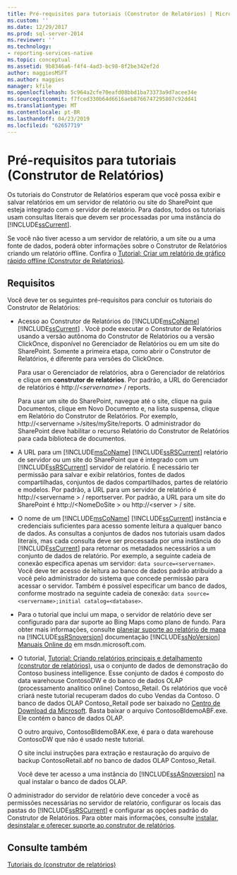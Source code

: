 ```yaml
---
title: Pré-requisitos para tutoriais (Construtor de Relatórios) | Microsoft Docs
ms.custom: ''
ms.date: 12/29/2017
ms.prod: sql-server-2014
ms.reviewer: ''
ms.technology:
- reporting-services-native
ms.topic: conceptual
ms.assetid: 9b8346a6-f4f4-4ad3-bc98-8f2be342ef2d
author: maggiesMSFT
ms.author: maggies
manager: kfile
ms.openlocfilehash: 5c964a2cfe70eafd08bbd1ba73373a9d7acee34e
ms.sourcegitcommit: f7fced330b64d6616aeb8766747295807c92dd41
ms.translationtype: MT
ms.contentlocale: pt-BR
ms.lasthandoff: 04/23/2019
ms.locfileid: "62657719"
---
```

# <a name="prerequisites-for-tutorials-report-builder"></a>Pré-requisitos para tutoriais (Construtor de Relatórios)
  Os tutoriais do Construtor de Relatórios esperam que você possa exibir e salvar relatórios em um servidor de relatório ou site do SharePoint que esteja integrado com o servidor de relatório. Para dados, todos os tutoriais usam consultas literais que devem ser processadas por uma instância do [!INCLUDE[ssCurrent](../includes/sscurrent-md.md)].  
  
 Se você não tiver acesso a um servidor de relatório, a um site ou a uma fonte de dados, poderá obter informações sobre o Construtor de Relatórios criando um relatório offline. Confira o [Tutorial: Criar um relatório de gráfico rápido offline &#40;Construtor de Relatórios&#41;](report-builder/tutorial-create-a-quick-chart-report-offline-report-builder.md).  
  
## <a name="requirements"></a>Requisitos  
 Você deve ter os seguintes pré-requisitos para concluir os tutoriais do Construtor de Relatórios:  
  
-   Acesso ao Construtor de Relatórios do [!INCLUDE[msCoName](../includes/msconame-md.md)] [!INCLUDE[ssCurrent](../includes/sscurrent-md.md)] . Você pode executar o Construtor de Relatórios usando a versão autônoma do Construtor de Relatórios ou a versão ClickOnce, disponível no Gerenciador de Relatórios ou em um site do SharePoint. Somente a primeira etapa, como abrir o Construtor de Relatórios, é diferente para versões do ClickOnce.  
  
     Para usar o Gerenciador de relatórios, abra o Gerenciador de relatórios e clique em **construtor de relatórios**. Por padrão, a URL do Gerenciador de relatórios é http://\<*servername*> / reports.  
  
     Para usar um site do SharePoint, navegue até o site, clique na guia Documentos, clique em Novo Documento e, na lista suspensa, clique em Relatório do Construtor de Relatórios. Por exemplo, http://\<servername >/sites/mySite/reports. O administrador do SharePoint deve habilitar o recurso Relatório do Construtor de Relatórios para cada biblioteca de documentos.  
  
-   A URL para um [!INCLUDE[msCoName](../includes/msconame-md.md)] [!INCLUDE[ssRSCurrent](../includes/ssrscurrent-md.md)] relatório de servidor ou um site do SharePoint que é integrado com um [!INCLUDE[ssRSCurrent](../includes/ssrscurrent-md.md)] servidor de relatório. É necessário ter permissão para salvar e exibir relatórios, fontes de dados compartilhadas, conjuntos de dados compartilhados, partes de relatório e modelos. Por padrão, a URL para um servidor de relatório é http://\<servername > / reportserver. Por padrão, a URL para um site do SharePoint é http://\<NomeDoSite > ou http://\<server > / site.  
  
-   O nome de um [!INCLUDE[msCoName](../includes/msconame-md.md)] [!INCLUDE[ssCurrent](../includes/sscurrent-md.md)] instância e credenciais suficientes para acesso somente leitura a qualquer banco de dados. As consultas a conjuntos de dados nos tutoriais usam dados literais, mas cada consulta deve ser processada por uma instância do [!INCLUDE[ssCurrent](../includes/sscurrent-md.md)] para retornar os metadados necessários a um conjunto de dados de relatório. Por exemplo, a seguinte cadeia de conexão especifica apenas um servidor: `data source=<servername>`. Você deve ter acesso de leitura ao banco de dados padrão atribuído a você pelo administrador do sistema que concede permissão para acessar o servidor. Também é possível especificar um banco de dados, conforme mostrado na seguinte cadeia de conexão: `data source=<servername>;initial catalog=<database>`.  
  
-   Para o tutorial que inclui um mapa, o servidor de relatório deve ser configurado para dar suporte ao Bing Maps como plano de fundo. Para obter mais informações, consulte [planejar suporte ao relatório de mapa](plan-for-map-report-support.md) na [!INCLUDE[ssRSnoversion](../includes/ssrsnoversion-md.md)] documentação [!INCLUDE[ssNoVersion](../includes/ssnoversion-md.md)] [Manuais Online do](https://go.microsoft.com/fwlink/?LinkId=154888) em msdn.microsoft.com.  
  
-   O tutorial, [Tutorial: Criando relatórios principais e detalhamento &#40;construtor de relatórios&#41;](tutorial-creating-drillthrough-and-main-reports-report-builder.md), usa o conjunto de dados de demonstração do Contoso business intelligence. Esse conjunto de dados é composto do data warehouse ContosoDW e do banco de dados OLAP (processamento analítico online) Contoso_Retail. Os relatórios que você criará neste tutorial recuperam dados do cubo Vendas da Contoso. O banco de dados OLAP Contoso_Retail pode ser baixado no [Centro de Download da Microsoft](https://go.microsoft.com/fwlink/?LinkID=191575). Basta baixar o arquivo ContosoBIdemoABF.exe. Ele contém o banco de dados OLAP.  
  
     O outro arquivo, ContosoBIdemoBAK.exe, é para o data warehouse ContosoDW que não é usado neste tutorial.  
  
     O site inclui instruções para extração e restauração do arquivo de backup ContosoRetail.abf no banco de dados OLAP Contoso_Retail.  
  
     Você deve ter acesso a uma instância do [!INCLUDE[ssASnoversion](../includes/ssasnoversion-md.md)] na qual instalar o banco de dados OLAP.  
  
 O administrador do servidor de relatório deve conceder a você as permissões necessárias no servidor de relatório, configurar os locais das pastas do [!INCLUDE[ssRSCurrent](../includes/ssrscurrent-md.md)] e configurar as opções padrão do Construtor de Relatórios. Para obter mais informações, consulte [instalar, desinstalar e oferecer suporte ao construtor de relatórios](install-uninstall-and-report-builder-support.md).  
  
## <a name="see-also"></a>Consulte também  
 [Tutoriais do &#40;construtor de relatórios&#41;](report-builder-tutorials.md)  
  
  

